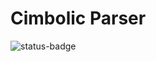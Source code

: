 # Cimbolic Parser

![status-badge](https://img.shields.io/badge/status-under_development-yellow.svg)
